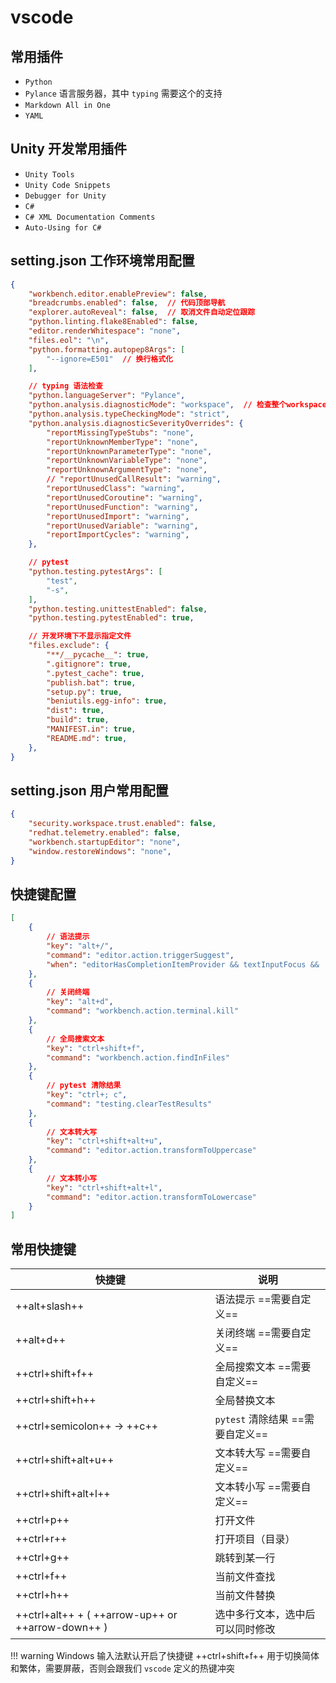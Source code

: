 # vscode

## 常用插件

- `Python` 
- `Pylance` 语言服务器，其中 `typing` 需要这个的支持
- `Markdown All in One`
- `YAML`

## Unity 开发常用插件

- `Unity Tools`
- `Unity Code Snippets`
- `Debugger for Unity`
- `C#`
- `C# XML Documentation Comments`
- `Auto-Using for C#`

## setting.json 工作环境常用配置

``` json
{
    "workbench.editor.enablePreview": false,
    "breadcrumbs.enabled": false,  // 代码顶部导航
    "explorer.autoReveal": false,  // 取消文件自动定位跟踪
    "python.linting.flake8Enabled": false,
    "editor.renderWhitespace": "none",
    "files.eol": "\n",
    "python.formatting.autopep8Args": [
        "--ignore=E501"  // 换行格式化
    ],

    // typing 语法检查
    "python.languageServer": "Pylance",
    "python.analysis.diagnosticMode": "workspace",  // 检查整个workspace
    "python.analysis.typeCheckingMode": "strict",
    "python.analysis.diagnosticSeverityOverrides": {
        "reportMissingTypeStubs": "none",
        "reportUnknownMemberType": "none",
        "reportUnknownParameterType": "none",
        "reportUnknownVariableType": "none",
        "reportUnknownArgumentType": "none",
        // "reportUnusedCallResult": "warning",
        "reportUnusedClass": "warning",
        "reportUnusedCoroutine": "warning",
        "reportUnusedFunction": "warning",
        "reportUnusedImport": "warning",
        "reportUnusedVariable": "warning",
        "reportImportCycles": "warning",
    },

    // pytest
    "python.testing.pytestArgs": [
        "test",
        "-s",
    ],
    "python.testing.unittestEnabled": false,
    "python.testing.pytestEnabled": true,

    // 开发环境下不显示指定文件
    "files.exclude": {
        "**/__pycache__": true,
        ".gitignore": true,
        ".pytest_cache": true,
        "publish.bat": true,
        "setup.py": true,
        "beniutils.egg-info": true,
        "dist": true,
        "build": true,
        "MANIFEST.in": true,
        "README.md": true,
    },
}
```

## setting.json 用户常用配置

``` json
{
    "security.workspace.trust.enabled": false,
    "redhat.telemetry.enabled": false,
    "workbench.startupEditor": "none",
    "window.restoreWindows": "none",
}
```


## 快捷键配置

``` json
[
    {
        // 语法提示
        "key": "alt+/",
        "command": "editor.action.triggerSuggest",
        "when": "editorHasCompletionItemProvider && textInputFocus && !editorReadonly"
    },
    {
        // 关闭终端
        "key": "alt+d",
        "command": "workbench.action.terminal.kill"
    },
    {
        // 全局搜索文本
        "key": "ctrl+shift+f",
        "command": "workbench.action.findInFiles"
    },
    {
        // pytest 清除结果
        "key": "ctrl+; c",
        "command": "testing.clearTestResults"
    },
    {
        // 文本转大写
        "key": "ctrl+shift+alt+u",
        "command": "editor.action.transformToUppercase"
    },
    {
        // 文本转小写
        "key": "ctrl+shift+alt+l",
        "command": "editor.action.transformToLowercase"
    }
]
```


## 常用快捷键
  
| 快捷键                                            | 说明                             |
| ------------------------------------------------- | -------------------------------- |
| ++alt+slash++                                     | 语法提示 ==需要自定义==          |
| ++alt+d++                                         | 关闭终端 ==需要自定义==          |
| ++ctrl+shift+f++                                  | 全局搜索文本 ==需要自定义==      |
| ++ctrl+shift+h++                                  | 全局替换文本                     |
| ++ctrl+semicolon++ -> ++c++                       | `pytest` 清除结果 ==需要自定义== |
| ++ctrl+shift+alt+u++                              | 文本转大写 ==需要自定义==        |
| ++ctrl+shift+alt+l++                              | 文本转小写 ==需要自定义==        |
| ++ctrl+p++                                        | 打开文件                         |
| ++ctrl+r++                                        | 打开项目（目录）                 |
| ++ctrl+g++                                        | 跳转到某一行                     |
| ++ctrl+f++                                        | 当前文件查找                     |
| ++ctrl+h++                                        | 当前文件替换                     |
| ++ctrl+alt++ + ( ++arrow-up++ or ++arrow-down++ ) | 选中多行文本，选中后可以同时修改 |

!!! warning
    Windows 输入法默认开启了快捷键 ++ctrl+shift+f++ 用于切换简体和繁体，需要屏蔽，否则会跟我们 `vscode` 定义的热键冲突